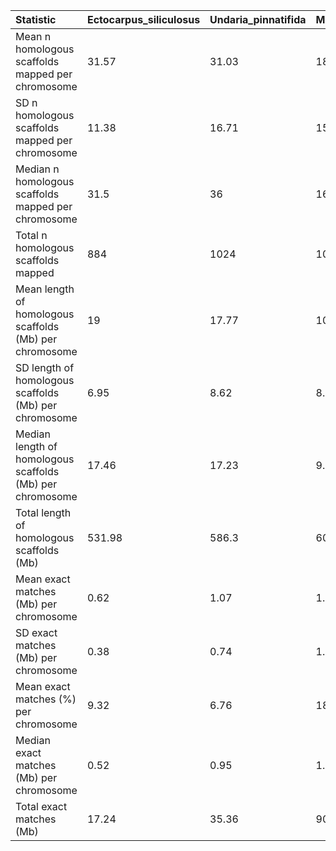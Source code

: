 |Statistic                                                 |Ectocarpus_siliculosus |Undaria_pinnatifida |Macrocystis_pyrifera |Saccharina_japonica |All    |
|:---------------------------------------------------------|:----------------------|:-------------------|:--------------------|:-------------------|:------|
|Mean n homologous scaffolds mapped per chromosome         |31.57                  |31.03               |18.18                |35.09               |26.94  |
|SD n homologous scaffolds mapped per chromosome           |11.38                  |16.71               |15.5                 |60.59               |31.23  |
|Median n homologous scaffolds mapped per chromosome       |31.5                   |36                  |16                   |25.5                |24     |
|Total n homologous scaffolds mapped                       |884                    |1024                |1091                 |1123                |4122   |
|Mean length of homologous scaffolds (Mb) per chromosome   |19                     |17.77               |10.11                |19.17               |15.28  |
|SD length of homologous scaffolds (Mb) per chromosome     |6.95                   |8.62                |8.34                 |20.77               |12.52  |
|Median length of homologous scaffolds (Mb) per chromosome |17.46                  |17.23               |9.37                 |15.23               |15.23  |
|Total length of homologous scaffolds (Mb)                 |531.98                 |586.3               |606.34               |613.38              |2338   |
|Mean exact matches (Mb) per chromosome                    |0.62                   |1.07                |1.52                 |5.68                |2.13   |
|SD exact matches (Mb) per chromosome                      |0.38                   |0.74                |1.39                 |5.7                 |3.31   |
|Mean exact matches (%) per chromosome                     |9.32                   |6.76                |18.92                |41.14               |19.19  |
|Median exact matches (Mb) per chromosome                  |0.52                   |0.95                |1.12                 |4.68                |1.19   |
|Total exact matches (Mb)                                  |17.24                  |35.36               |90.93                |181.89              |325.43 |
